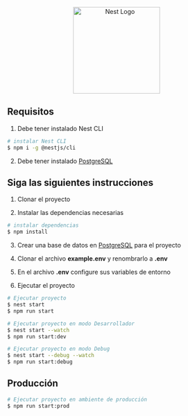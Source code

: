 <p align="center">
  <a href="http://nestjs.com/" target="blank"><img src="https://nestjs.com/img/logo-small.svg" width="200" alt="Nest Logo" /></a>
</p>

## Requisitos
1. Debe tener instalado Nest CLI
```bash
# instalar Nest CLI
$ npm i -g @nestjs/cli 
```
2. Debe tener instalado <a href="https://www.postgresql.org/">PostgreSQL</a>

## Siga las siguientes instrucciones

1. Clonar el proyecto

2. Instalar las dependencias necesarias

```bash
# instalar dependencias
$ npm install
```
3. Crear una base de datos en <a href="https://www.postgresql.org/">PostgreSQL</a> para el proyecto

4. Clonar el archivo __example.env__ y renombrarlo a __.env__

5. En el archivo __.env__ configure sus variables de entorno

6. Ejecutar el proyecto
```bash
# Ejecutar proyecto
$ nest start
$ npm run start

# Ejecutar proyecto en modo Desarrollador
$ nest start --watch
$ npm run start:dev

# Ejecutar proyecto en modo Debug
$ nest start --debug --watch
$ npm run start:debug
```

## Producción
```bash
# Ejecutar proyecto en ambiente de producción
$ npm run start:prod
```